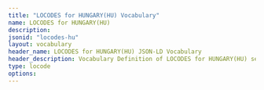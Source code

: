 ```yaml
---
title: "LOCODES for HUNGARY(HU) Vocabulary"
name: LOCODES for HUNGARY(HU) 
description: 
jsonid: "locodes-hu"
layout: vocabulary
header_name: LOCODES for HUNGARY(HU) JSON-LD Vocabulary
header_description: Vocabulary Definition of LOCODES for HUNGARY(HU) semantics in HTML format. JSON-LD format is available at [locodes-hu.jsonld](/vocabulary/locodes-hu.jsonld)
type: locode
options:
---
```

